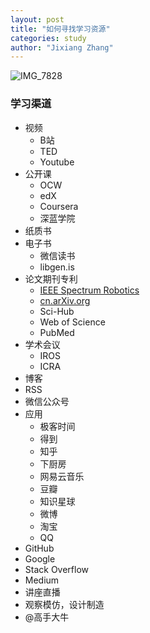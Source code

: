 ```yaml
---
layout: post
title: "如何寻找学习资源"
categories: study
author: "Jixiang Zhang"
---
```


![IMG_7828](https://tva3.sinaimg.cn/large/d494c514ly1gcvn71h4ygj21ds0n0tuv.jpg)

### **学习渠道**

- 视频
  - B站
  - TED
  - Youtube
- 公开课
  - OCW
  - edX
  - Coursera
  - 深蓝学院
- 纸质书
- 电子书
  - 微信读书
  - libgen.is
- 论文期刊专利
  - [IEEE Spectrum Robotics](https://spectrum.ieee.org/robotics)
  - [cn.arXiv.org](http://cn.arxiv.org/)
  - Sci-Hub
  - Web of Science
  - PubMed
- 学术会议
  - IROS
  - ICRA
- 博客
- RSS
- 微信公众号
- 应用
  - 极客时间
  - 得到
  - 知乎
  - 下厨房
  - 网易云音乐
  - 豆瓣
  - 知识星球
  - 微博
  - 淘宝
  - QQ
- GitHub
- Google
- Stack Overflow
- Medium
- 讲座直播
- 观察模仿，设计制造
- @高手大牛